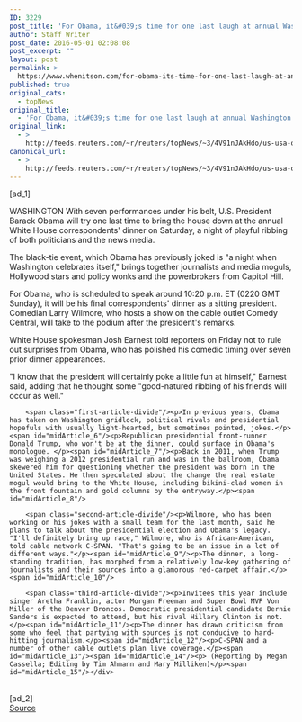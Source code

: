 ```yaml
---
ID: 3229
post_title: 'For Obama, it&#039;s time for one last laugh at annual Washington dinner'
author: Staff Writer
post_date: 2016-05-01 02:08:08
post_excerpt: ""
layout: post
permalink: >
  https://www.whenitson.com/for-obama-its-time-for-one-last-laugh-at-annual-washington-dinner/
published: true
original_cats:
  - topNews
original_title:
  - 'For Obama, it&#039;s time for one last laugh at annual Washington dinner'
original_link:
  - >
    http://feeds.reuters.com/~r/reuters/topNews/~3/4V91nJAkHdo/us-usa-obama-dinner-idUSKCN0XR0LA
canonical_url:
  - >
    http://feeds.reuters.com/~r/reuters/topNews/~3/4V91nJAkHdo/us-usa-obama-dinner-idUSKCN0XR0LA
---
```

 [ad_1]
<br><div id="articleText">
<span id="midArticle_start"/>

<span id="midArticle_0"/><span class="focusParagraph" readability="6"><p><span class="articleLocation">WASHINGTON</span> With seven performances under his belt, U.S. President Barack Obama will try one last time to bring the house down at the annual White House correspondents' dinner on Saturday, a night of playful ribbing of both politicians and the news media.</p></span><span id="midArticle_1"/><p>The black-tie event, which Obama has previously joked is "a night when Washington celebrates itself," brings together journalists and media moguls, Hollywood stars and policy wonks and the powerbrokers from Capitol Hill. </p><span id="midArticle_2"/><p>For Obama, who is scheduled to speak around 10:20 p.m. ET (0220 GMT Sunday), it will be his final correspondents' dinner as a sitting president. Comedian Larry Wilmore, who hosts a show on the cable outlet Comedy Central, will take to the podium after the president's remarks.</p><span id="midArticle_3"/><p>White House spokesman Josh Earnest told reporters on Friday not to rule out surprises from Obama, who has polished his comedic timing over seven prior dinner appearances.</p><span id="midArticle_4"/><p>"I know that the president will certainly poke a little fun at himself," Earnest said, adding that he thought some "good-natured ribbing of his friends will occur as well."</p><span id="midArticle_5"/>
        
        <span class="first-article-divide"/><p>In previous years, Obama has taken on Washington gridlock, political rivals and presidential hopefuls with usually light-hearted, but sometimes pointed, jokes.</p><span id="midArticle_6"/><p>Republican presidential front-runner Donald Trump, who won't be at the dinner, could surface in Obama's monologue. </p><span id="midArticle_7"/><p>Back in 2011, when Trump was weighing a 2012 presidential run and was in the ballroom, Obama skewered him for questioning whether the president was born in the United States. He then speculated about the change the real estate mogul would bring to the White House, including bikini-clad women in the front fountain and gold columns by the entryway.</p><span id="midArticle_8"/>
        
        <span class="second-article-divide"/><p>Wilmore, who has been working on his jokes with a small team for the last month, said he plans to talk about the presidential election and Obama's legacy. "I'll definitely bring up race," Wilmore, who is African-American, told cable network C-SPAN. "That's going to be an issue in a lot of different ways."</p><span id="midArticle_9"/><p>The dinner, a long-standing tradition, has morphed from a relatively low-key gathering of journalists and their sources into a glamorous red-carpet affair.</p><span id="midArticle_10"/>
        
        <span class="third-article-divide"/><p>Invitees this year include singer Aretha Franklin, actor Morgan Freeman and Super Bowl MVP Von Miller of the Denver Broncos. Democratic presidential candidate Bernie Sanders is expected to attend, but his rival Hillary Clinton is not.</p><span id="midArticle_11"/><p>The dinner has drawn criticism from some who feel that partying with sources is not conducive to hard-hitting journalism.</p><span id="midArticle_12"/><p>C-SPAN and a number of other cable outlets plan live coverage.</p><span id="midArticle_13"/><span id="midArticle_14"/><p> (Reporting by Megan Cassella; Editing by Tim Ahmann and Mary Milliken)</p><span id="midArticle_15"/></div>
<br>[ad_2]
<br><a href="http://feeds.reuters.com/~r/reuters/topNews/~3/4V91nJAkHdo/us-usa-obama-dinner-idUSKCN0XR0LA">Source </a>